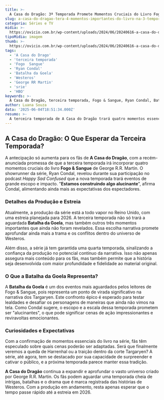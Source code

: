 ```yaml
---
title: >-
  A Casa do Dragão: 3ª Temporada Promete Momentos Cruciais do Livro Fogo & Sangue
slug: a-casa-do-dragao-tera-4-momentos-importantes-do-livro-na-3-temporada-diz-showrunner
categoria: Séries e TV
midia: >-
  https://ovicio.com.br/wp-content/uploads/2024/06/20240616-a-casa-do-dragao.webp
tipoMidia: imagem
thumb: >-
  https://ovicio.com.br/wp-content/uploads/2024/06/20240616-a-casa-do-dragao.webp
tags:
  - 'A Casa do Drago'
  - 'terceira temporada'
  - 'Fogo  Sangue'
  - 'Ryan Condal'
  - 'Batalha da Goela'
  - 'Westeros'
  - 'George RR Martin'
  - 'srie'
  - 'HBO'
keywords: >-
  A Casa do Dragão, terceira temporada, Fogo & Sangue, Ryan Condal, Batalha da Goela, Westeros, George R.R. Martin, série, HBO
author: Luana Souza
data: '2025-06-04T18:51:34.000Z'
resumo: >-
  A terceira temporada de A Casa do Dragão trará quatro momentos essenciais do livro Fogo & Sangue, segundo o showrunner Ryan Condal. A produção, que já está em andamento no Reino Unido, tem estreia prevista para 2026.
---
```


## A Casa do Dragão: O Que Esperar da Terceira Temporada?

A antecipação só aumenta para os fãs de **A Casa do Dragão**, com a recém-anunciada promessa de que a terceira temporada irá incorporar quatro momentos cruciais do livro **Fogo & Sangue** de George R.R. Martin. O showrunner da série, Ryan Condal, revelou durante sua participação no podcast _Happy Sad Confused_ que a nova temporada trará eventos de grande escopo e impacto. "**Estamos construindo algo alucinante**", afirma Condal, alimentando ainda mais as expectativas dos espectadores.

### Detalhes da Produção e Estreia

Atualmente, a produção da série está a todo vapor no Reino Unido, com uma estreia planejada para 2026. A terceira temporada não só trará a aguardada **Batalha da Goela**, mas também outros três momentos importantes que ainda não foram revelados. Essa escolha narrativa promete aprofundar ainda mais a trama e os conflitos dentro do universo de Westeros.

Além disso, a série já tem garantida uma quarta temporada, sinalizando a confiança da produção no potencial contínuo da narrativa. Isso não apenas assegura mais conteúdo para os fãs, mas também permite que a história seja desenvolvida com maior profundidade e fidelidade ao material original.

### O Que a Batalha da Goela Representa?

A **Batalha da Goela** é um dos eventos mais aguardados pelos leitores de Fogo & Sangue, pois representa um ponto de virada significativo na narrativa dos Targaryen. Este confronto épico é esperado para testar lealdades e desafiar os personagens de maneiras que ainda não vimos na tela. Como Condal sugere, o escopo e a escala dessa temporada prometem ser "alucinantes", o que pode significar cenas de ação impressionantes e reviravoltas emocionantes.

### Curiosidades e Expectativas

Com a confirmação de momentos essenciais do livro na série, fãs têm especulado sobre quais cenas poderão ser adaptadas. Será que finalmente veremos a queda de Harrenhal ou a traição dentro da corte Targaryen? A série, até agora, tem se destacado por sua capacidade de surpreender e cativar o público, e a próxima temporada parece manter essa tradição.

**A Casa do Dragão** continua a expandir e aprofundar o vasto universo criado por George R.R. Martin. Os fãs podem aguardar uma temporada cheia de intrigas, batalhas e o drama que é marca registrada das histórias de Westeros. Com a produção em andamento, resta apenas esperar que o tempo passe rápido até a estreia em 2026.
